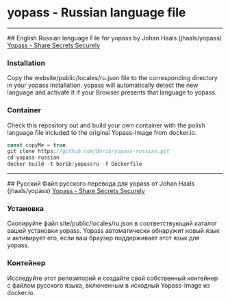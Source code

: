 # yopass - Russian language file
<hr style="border-width: 3px;">
## English
Russian language File for yopass by Johan Haals (jhaals/yopass)
<a href="https://github.com/jhaals/yopass">Yopass - Share Secrets Securely</a>

### Installation
Copy the website/public/locales/ru.json file to the corresponding directory in your yopass installation.
yopass will automatically detect the new language and activate it if your Browser presents that language to yopass.

### Container
Check this repository out and build your own container with the polish language file included to the original Yopass-Image from docker.io.

```javascript copy
const copyMe = true
git clone https://github.com/Borib/yopass-russian.git
cd yopass-russian
docker build -t borib/yopassru -f Dockerfile
```
<hr style="border-width: 3px;">
## Русский
Файл русского перевода для yopass от Johan Haals (jhaals/yopass)
<a href="https://github.com/jhaals/yopass">Yopass - Share Secrets Securely</a>

### Установка
Скопируйте файл site/public/locales/ru.json в соответствующий каталог вашей установки yopass.
Yopass автоматически обнаружит новый язык и активирует его, если ваш браузер поддерживает этот язык для yopass.

### Контейнер
Исследуйте этот репозиторий и создайте свой собственный контейнер с файлом русского языка, включенным в исходный Yopass-Image из docker.io.
